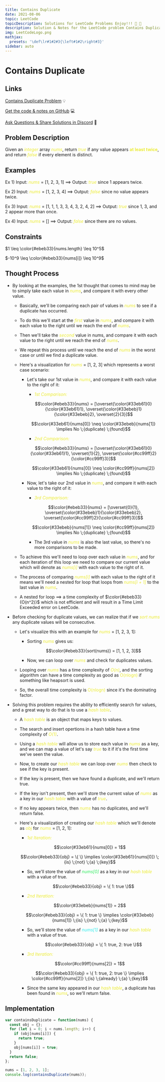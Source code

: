 ```yaml
---
title: Contains Duplicate
date: 2021-08-06
topic: LeetCode
topicDescription: Solutions for LeetCode Problems Enjoy!!! 🍌 🐒
description: Solution & Notes for the LeetCode problem Contains Duplicate.
img: LeetCodeLogo.png
mathjax:
  presets: '\def\lr#1#2#3{\left#1#2\right#3}'
sidebar: auto
---
```


# Contains Duplicate

## Links

<p><a href="https://leetcode.com/problems/contains-duplicate/">Contains Duplicate Problem</a> 💡</p>
<p><a href="https://github.com/codemonkeysio/LeetCode">Get the code & notes on GitHub</a> 💻</p>
<p><a href="https://discord.gg/mh9rQmwJ8H">Ask Questions & Share Solutions in Discord</a> 🤖</p>

## Problem Description

Given an <span style="color:#ebeb33">_integer_</span> array <span style="color:#ebeb33">_nums_</span>, return <span style="color:#ebeb33">_true_</span> if any value appears <span style="color:#ebeb33">**at least twice**</span>, and return <span style="color:#ebeb33">_false_</span> if every element is distinct.

## Examples

Ex 1) Input: <span style="color:#ebeb33">_nums_</span> = [1, 2, 3, 1] $\implies$ Output: <span style="color:#ebeb33">_true_</span> since 1 appears twice.

Ex 2) Input: <span style="color:#ebeb33">_nums_</span> = [1, 2, 3, 4] $\implies$ Output: <span style="color:#ebeb33">_false_</span> since no value appears twice.

Ex 3) Input: <span style="color:#ebeb33">_nums_</span> = [1, 1, 1, 3, 3, 4, 3, 2, 4, 2] $\implies$ Output: <span style="color:#ebeb33">_true_</span> since 1, 3, and 2 appear more than once.

Ex 4) Input: <span style="color:#ebeb33">_nums_</span> = [] $\implies$ Output: <span style="color:#ebeb33">_false_</span> since there are no values.

## Constraints

$1 \leq \color{#ebeb33}{nums.length} \leq 10^5$

$-10^9 \leq \color{#ebeb33}{nums[i]} \leq 10^9$

## Thought Process

- By looking at the examples, the 1st thought that comes to mind may be to simply take each value in <span style="color:#ebeb33">_nums_</span>, and compare it with every other value.

  - Basically, we'll be comparing each pair of values in <span style="color:#ebeb33">_nums_</span> to see if a duplicate has occurred.

  - To do this we'll start at the <span style="color:#ebeb33">_first_</span> value in <span style="color:#ebeb33">_nums_</span>, and compare it with each value to the right until we reach the end of <span style="color:#ebeb33">_nums_</span>.

  - Then we'll take the <span style="color:#ebeb33">_second_</span> value in nums, and compare it with each value to the right until we reach the end of <span style="color:#ebeb33">_nums_</span>.

  - We repeat this process until we reach the end of <span style="color:#ebeb33">_nums_</span> in the worst case or until we find a duplicate value.

  - Here's a visualization for <span style="color:#ebeb33">_nums_</span> = [1, 2, 3] which represents a worst case scenario:

    - Let's take our 1st value in <span style="color:#ebeb33">_nums_</span>, and compare it with each value to the right of it:

      - <span style="color:#ebeb33">_1st Comparison:_</span>

      $$\color{#ebeb33}{nums} = [\overset{\color{#33eb61}0}{\color{#33eb61}1}, \overset{\color{#33ebeb}1}{\color{#33ebeb}2}, \overset{2}{3}]$$

      $$\color{#33eb61}{nums[0]} \neq \color{#33ebeb}{nums[1]} \implies No \;{duplicate} \;{found}$$

      - <span style="color:#ebeb33">_2nd Comparison:_</span>

      $$\color{#ebeb33}{nums} = [\overset{\color{#33eb61}0}{\color{#33eb61}1}, \overset{1}{2}, \overset{\color{#cc99ff}2}{\color{#cc99ff}3}]$$

      $$\color{#33eb61}{nums[0]} \neq \color{#cc99ff}{nums[2]} \implies No \;{duplicate} \;{found}$$

    - Now, let's take our 2nd value in <span style="color:#ebeb33">_nums_</span>, and compare it with each value to the right of it:

      - <span style="color:#ebeb33">_3rd Comparison:_</span>

      $$\color{#ebeb33}{nums} = [\overset{0}{1}, \overset{\color{#33ebeb}1}{\color{#33ebeb}2}, \overset{\color{#cc99ff}2}{\color{#cc99ff}3}]$$

      $$\color{#33ebeb}{nums[1]} \neq \color{#cc99ff}{nums[2]} \implies No \;{duplicate} \;{found}$$

      - The 3rd value in <span style="color:#ebeb33">_nums_</span> is also the last value, so there's no more comparisons to be made.

  - To achieve this we'll need to loop over each value in <span style="color:#ebeb33">_nums_</span>, and for each iteration of this loop we need to compare our current value which will denote as <span style="color:#ebeb33">_nums[i]_</span> with each value to the right of it.

  - The process of comparing <span style="color:#ebeb33">_nums[i]_</span> with each value to the right of it means we'll need a nested for loop that loops from <span style="color:#ebeb33">_nums[i + 1]_</span> to the last value in <span style="color:#ebeb33">_nums_</span>.

  - A nested for loop $\implies$ a time complexity of $\color{#ebeb33}{O(n^2)}$ which is not efficient and will result in a Time Limit Exceeded error on LeetCode.

- Before checking for duplicate values, we can realize that if we <span style="color:#ebeb33">_sort nums_</span> any duplicate values will be consecutive.

  - Let's visualize this with an example for <span style="color:#ebeb33">_nums_</span> = [1, 2, 3, 1]:

    - Sorting <span style="color:#ebeb33">_nums_</span> gives us:

      $$\color{#ebeb33}{sort(nums)} = [1, 1, 2, 3]$$

    - Now, we can loop over <span style="color:#ebeb33">_nums_</span> and check for duplicates values.

  - Looping over <span style="color:#ebeb33">_nums_</span> has a time complexity of <span style="color:#ebeb33">_O(n)_</span>, and the sorting algorithm can have a time complexity as good as <span style="color:#ebeb33">O(nlogn)</span> if something like heapsort is used.

  - So, the overall time complexity is <span style="color:#ebeb33">O(nlogn)</span> since it's the dominating factor.

- Solving this problem requires the ability to efficiently search for values, and a great way to do that is to use a <span style="color:#ebeb33">_hash table_</span>.

  - A <span style="color:#ebeb33">_hash table_</span> is an object that maps keys to values.

  - The search and insert opertions in a hash table have a time complexity of <span style="color:#ebeb33">_O(1)_</span>.

  - Using a <span style="color:#ebeb33">_hash table_</span> will allow us to store each value in <span style="color:#ebeb33">_nums_</span> as a key, and we can map a value of let's say <span style="color:#ebeb33">_true_</span> to it if it's the first time we've seen the value.

  - Now, to create our <span style="color:#ebeb33">_hash table_</span> we can loop over <span style="color:#ebeb33">_nums_</span> then check to see if the key is present.

  - If the key is present, then we have found a duplicate, and we'll return true.

  - If the key isn't present, then we'll store the current value of <span style="color:#ebeb33">_nums_</span> as a key in our <span style="color:#ebeb33">_hash table_</span> with a value of <span style="color:#ebeb33">_true_</span>.

  - If no key appears twice, then <span style="color:#ebeb33">_nums_</span> has no duplicates, and we'll return false.

  - Here's a visualization of creating our <span style="color:#ebeb33">_hash table_</span> which we'll denote as <span style="color:#ebeb33">_obj_</span> for <span style="color:#ebeb33">_nums_</span> = [1, 2, 1]:

    - <span style="color:#ebeb33">_1st Iteration:_</span>

    $$\color{#33eb61}{nums[0]} = 1$$

    $$\color{#ebeb33}{obj} = \{ \} \implies \color{#33eb61}{nums[0]} \;{is} \;{not} \;{a} \;{key}$$

    - So, we'll store the value of <span style="color:#33eb61">_nums[0]_</span> as a key in our <span style="color:#ebeb33">_hash table_</span> with a value of true.

      $$\color{#ebeb33}{obj} = \{ 1: true \}$$

    - <span style="color:#ebeb33">_2nd Iteration:_</span>

    $$\color{#33ebeb}{nums[1]} = 2$$

    $$\color{#ebeb33}{obj} = \{ 1: true \} \implies \color{#33ebeb}{nums[1]} \;{is} \;{not} \;{a} \;{key}$$

    - So, we'll store the value of <span style="color:#33ebeb">_nums[1]_</span> as a key in our <span style="color:#ebeb33">_hash table_</span> with a value of true.

      $$\color{#ebeb33}{obj} = \{ 1: true, 2: true \}$$

    - <span style="color:#ebeb33">_3rd Iteration:_</span>

    $$\color{#cc99ff}{nums[2]} = 1$$

    $$\color{#ebeb33}{obj} = \{ 1: true, 2: true \} \implies \color{#cc99ff}{nums[2]} \;{is} \;{already} \;{a} \;{key}$$

    - Since the same key appeared in our <span style="color:#ebeb33">_hash table_</span>, a duplicate has been found in <span style="color:#ebeb33">_nums_</span>, so we'll return false.

## Implementation

<code-group>
<code-block title="Contains Duplicate">

```js
var containsDuplicate = function(nums) {
  const obj = {};
  for (let i = 0; i < nums.length; i++) {
    if (obj[nums[i]]) {
      return true;
    }
    obj[nums[i]] = true;
  }
  return false;
};

nums = [1, 2, 3, 1];
console.log(containsDuplicate(nums));
```

</code-block>
</code-group>
